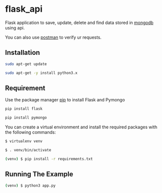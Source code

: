 # flask_api
Flask application to save, update, delete and find data stored in [mongodb](https://docs.mongodb.com/) using api.

You can also use [postman](https://learning.postman.com/docs/postman/api-documentation/documenting-your-api/) to verify ur requests.
## Installation
```bash
sudo apt-get update

sudo apt-get -y install python3.x
```

## Requirement
Use the package manager [pip](https://pip.pypa.io/en/stable/) to install Flask and Pymongo
```bash
pip install flask

pip install pymongo
```
You can create a virtual environment and install the required packages with the following commands:
``` bash
$ virtualenv venv

$ . venv/bin/activate

(venv) $ pip install -r requirements.txt
```
## Running The Example
```bash
(venv) $ python3 app.py
```
